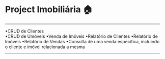 # Project Imobiliária :house:

---

•CRUD de Clientes <br>
•CRUD de Umóveis
•Venda de Imóveis
•Relatório de Clientes
•Relatório de Imóveis
•Relatório de Vendas
•Consulta de uma venda específica, incluindo o cliente e imóvel relacionada a mesma

---
